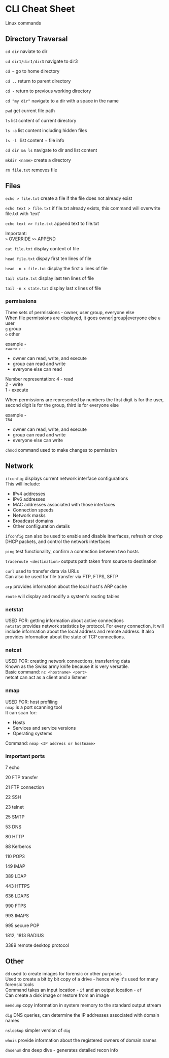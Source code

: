 # CLI Cheat Sheet

Linux commands

## Directory Traversal

`cd dir` 
naviate to dir

`cd dir1/dir1/dir3` 
navigate to dir3

`cd ~` 
go to home directory 

`cd ..` 
return to parent directory

`cd -`
return to previous working directory 

`cd "my dir"`
navigate to a dir with a space in the name

`pwd` 
get current file path

`ls`
list content of current directory 

`ls -a`
list content including hidden files

`ls -l `
list content + file info

`cd dir && ls`
navigate to dir and list content 

`mkdir <name>` create a directory 

`rm file.txt` removes file 

## Files
`echo > file.txt` create a file if the file does not already exist

`echo text > file.txt` if file.txt already exists, this command will overwrite file.txt with 'text'

`echo text >> file.txt` append text to file.txt

Important: <br />
`>` OVERRIDE
`>>` APPEND

`cat file.txt` display content of file

`head file.txt` dispay first ten lines of file

`head -n x file.txt` display the first x lines of file

`tail state.txt` display last ten lines of file

`tail -n x state.txt` display last x lines of file 

### permissions
Three sets of permissions - owner, user group, everyone else <br />
When file permissions are displayed, it goes owner|group|everyone else
`u` user <br />
`g` group <br />
`o` other <br />

example - <br />
`rwxrw-r--` 
+ owner can read, write, and execute
+ group can read and write
+ everyone else can read

Number representation:
4 - read <br />
2 - write <br />
1 - execute <br />

When permissions are represented by numbers the first digit is for the user, second digit is for the group, third is for everyone else

example - <br />
`764`
+ owner can read, write, and execute 
+ group can read and write 
+ everyone else can write 

`chmod` command used to make changes to permission


## Network
`ifconfig` displays current network interface configurations  
This will include:

+ IPv4 addresses
+ IPv6 addresses
+ MAC addresses associated with those interfaces
+ Connection speeds
+ Network masks
+ Broadcast domains 
+ Other confiiguration details 

`ifconfig` can also be used to enable and disable itnerfaces, refresh or drop DHCP packets, and control the network interfaces
    
`ping` test functionality, confirm a connection between two hosts 

`traceroute <destination>` outputs path taken from source to destination 

`curl` used to transfer data via URLs <br />
Can also be used for file transfer via FTP, FTPS, SFTP 

`arp` provides information about the local host's ARP cache

`route` will display and modify a system's routing tables



### netstat 
USED FOR: getting information about active connections <br />
`netstat` provides network statistics by protocol. For every connection, it will include information about the local address and remote address. It also provides information about the state of TCP connections.

### netcat 
USED FOR: creating network connections, transferring data <br />
Known as the Swiss army knife because it is very versatile. <br />
Basic command: `nc <hostname> <port>` <br />
netcat can act as a client and a listener

### nmap
USED FOR: host profiling <br />
`nmap` is a port scanning tool <br />
It can scan for:
+ Hosts 
+ Services and service versions
+ Operating systems

Command: `nmap <IP address or hostname>`

### important ports

7 echo 

20 FTP transfer

21 FTP connection 

22 SSH 

23 telnet 

25 SMTP 

53 DNS 

80 HTTP 

88 Kerberos 

110 POP3 

149 IMAP 

389 LDAP 

443 HTTPS

636 LDAPS 

990 FTPS 

993 IMAPS 

995 secure POP 

1812, 1813 RADIUS 

3389 remote desktop protocol 

## Other
`dd` used to create images for forensic or other purposes <br />
Used to create a bit by bit copy of a drive - hence why it's used for many forensic tools<br />
Command takes an input location  - `if` and an output location - `of` <br />
Can create a disk image or restore from an image 

`memdump` copy information in system memory to the standard output stream 

`dig` DNS queries, can determine the IP addresses associated with domain names 

`nslookup` simpler version of `dig`

`whois` provide information about the registered owners of domain names 

`dnsenum` dns deep dive - generates detailed recon info




